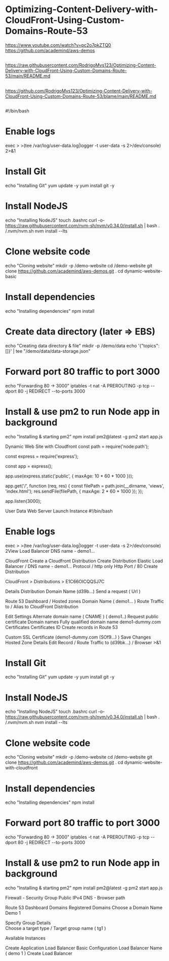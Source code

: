 # Optimizing-Content-Delivery-with-CloudFront-Using-Custom-Domains-Route-53

https://www.youtube.com/watch?v=pc2o7pkZTQ0
https://github.com/academind/aws-demos

##
https://raw.githubusercontent.com/RodrigoMvs123/Optimizing-Content-Delivery-with-CloudFront-Using-Custom-Domains-Route-53/main/README.md
##
https://github.com/RodrigoMvs123/Optimizing-Content-Delivery-with-CloudFront-Using-Custom-Domains-Route-53/blame/main/README.md
##


#!/bin/bash
 
# Enable logs
exec > >(tee /var/log/user-data.log|logger -t user-data -s 2>/dev/console) 2>&1
 
# Install Git
echo "Installing Git"
yum update -y
yum install git -y
 
# Install NodeJS
echo "Installing NodeJS"
touch .bashrc
curl -o- https://raw.githubusercontent.com/nvm-sh/nvm/v0.34.0/install.sh | bash
. /.nvm/nvm.sh
nvm install --lts
 
# Clone website code
echo "Cloning website"
mkdir -p /demo-website
cd /demo-website
git clone https://github.com/academind/aws-demos.git .
cd dynamic-website-basic
 
# Install dependencies
echo "Installing dependencies"
npm install
 
# Create data directory (later => EBS)
echo "Creating data directory & file"
mkdir -p /demo/data
echo '{"topics": []}' | tee "/demo/data/data-storage.json"
 
# Forward port 80 traffic to port 3000
echo "Forwarding 80 -> 3000"
iptables -t nat -A PREROUTING -p tcp --dport 80 -j REDIRECT --to-ports 3000
 
# Install & use pm2 to run Node app in background
echo "Installing & starting pm2"
npm install pm2@latest -g
pm2 start app.js

Dynamic Web Site with Cloudfront
const path = require('node:path');
 
const express = require('express');
 
const app = express();
 
app.use(express.static('public', { maxAge: 10 * 60 * 1000 }));
 
app.get('/', function (req, res) {
  const filePath = path.join(__dirname, 'views', 'index.html');
  res.sendFile(filePath, { maxAge: 2 * 60 * 1000 });
});
 
app.listen(3000);
 

User Data
Web Server
Launch Instance 
#!/bin/bash
 
# Enable logs
exec > >(tee /var/log/user-data.log|logger -t user-data -s 2>/dev/console) 2View Load Balancer 
DNS name - demo1…

CloudFront 
Create a Cloudfront Distribution 
Create Distribution 
Elastic Load Balancer / DNS name - demo1… 
Protocol / http only 
Http Port / 80 
Create Distribution 

CloudFront > Distributions > E1C66OICQQSJ7C

Details 
Distribution Domain Name (d39b…) 
Send a request ( Url ) 

Route 53 Dashboard / Hosted zones
Domain Name ( demo1… ) 
Route Traffic to / Alias to CloudFront Distribution 

Edit Settings 
Alternate domain name ( CNAME ) ( demo1..)
Request public certificate 
Domain names
Fully qualified domain name 
demo1-dummy.com 
Certificates
Certificates ID 
Create records in Route 53 

Custom SSL  Certificate (demo1-dummy.com (SOf9…)  ) 
Save Changes 
Hosted Zone Details 
Edit Record / Route Traffic to (d39bk…) 
/ Browser >&1
 
# Install Git
echo "Installing Git"
yum update -y
yum install git -y
 
# Install NodeJS
echo "Installing NodeJS"
touch .bashrc
curl -o- https://raw.githubusercontent.com/nvm-sh/nvm/v0.34.0/install.sh | bash
. /.nvm/nvm.sh
nvm install --lts
 
# Clone website code
echo "Cloning website"
mkdir -p /demo-website
cd /demo-website
git clone https://github.com/academind/aws-demos.git .
cd dynamic-website-with-cloudfront
 
# Install dependencies
echo "Installing dependencies"
npm install
 
# Forward port 80 traffic to port 3000
echo "Forwarding 80 -> 3000"
iptables -t nat -A PREROUTING -p tcp --dport 80 -j REDIRECT --to-ports 3000
 
# Install & use pm2 to run Node app in background
echo "Installing & starting pm2"
npm install pm2@latest -g
pm2 start app.js


Firewall - Security Group 
Public IPv4 DNS - Browser path 

Route 53 Dashboard 
Domains 
Registered Domains 
Choose a Domain Name 
Demo 1 

Specify Group Details  
Choose a target type / Target group name ( tg1 ) 

Available Instances 

Create Application Load Balancer 
Basic Configuration 
Load Balancer Name  ( demo 1  ) 
Create Load Balancer 

